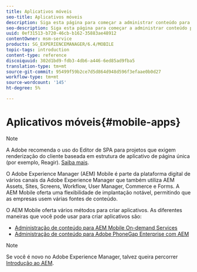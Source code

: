 ```yaml
---
title: Aplicativos móveis
seo-title: Aplicativos móveis
description: Siga esta página para começar a administrar conteúdo para aplicativos móveis.
seo-description: Siga esta página para começar a administrar conteúdo para aplicativos móveis.
uuid: 0ef31513-b720-46cb-b162-35883ae48912
contentOwner: msm-service
products: SG_EXPERIENCEMANAGER/6.4/MOBILE
topic-tags: introduction
content-type: reference
discoiquuid: 302d1bd9-fdb3-4db6-a446-6ed85ad9fba5
translation-type: tm+mt
source-git-commit: 95499f59b2ce7d5d864d948d596f3efaae0b0d27
workflow-type: tm+mt
source-wordcount: '145'
ht-degree: 5%

---
```



# Aplicativos móveis{#mobile-apps}

>[!NOTE]
>
>A Adobe recomenda o uso do Editor de SPA para projetos que exigem renderização do cliente baseada em estrutura de aplicativo de página única (por exemplo, Reagir). [Saiba mais](/help/sites-developing/spa-overview.md).

O Adobe Experience Manager (AEM) Mobile é parte da plataforma digital de vários canais da Adobe Experience Manager que também utiliza AEM Assets, Sites, Screens, Workflow, User Manager, Commerce e Forms. A AEM Mobile oferta uma flexibilidade de implantação notável, permitindo que as empresas usem várias fontes de conteúdo.

O AEM Mobile oferta vários métodos para criar aplicativos. As diferentes maneiras que você pode usar para criar aplicativos são:

* [Administração de conteúdo para AEM Mobile On-demand Services](/help/mobile/aem-mobile.md)
* [Administração de conteúdo para Adobe PhoneGap Enterprise com AEM](/help/mobile/administer-phonegap.md)

>[!NOTE]
>
>Se você é novo no Adobe Experience Manager, talvez queira percorrer [Introdução ao AEM](/help/sites-deploying/deploy.md).
